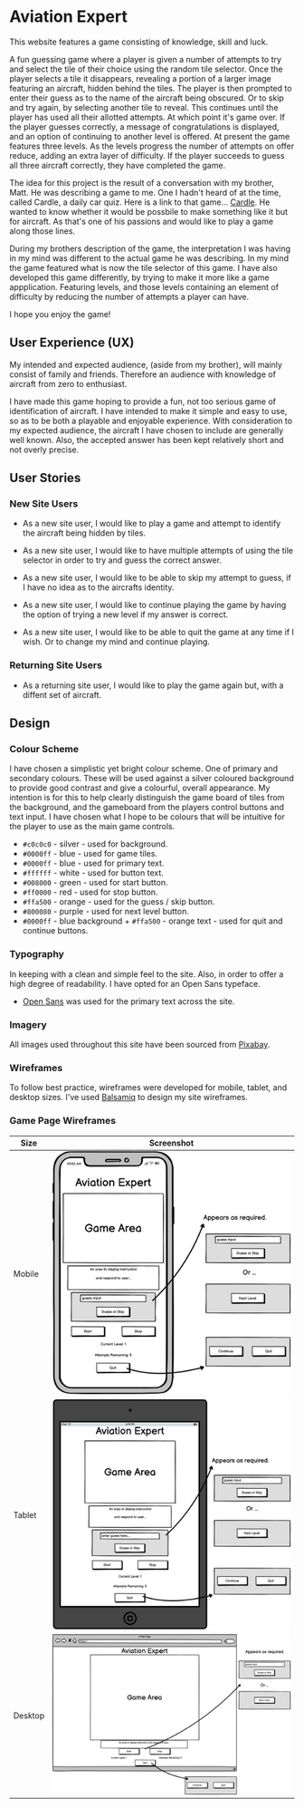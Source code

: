 # Aviation Expert

This website features a game consisting of knowledge, skill and luck.

A fun guessing game where a player is given a number of attempts to try and select the tile of their choice using the random tile selector.
Once the player selects a tile it disappears, revealing a portion of a larger image featuring an aircraft, hidden behind the tiles.
The player is then prompted to enter their guess as to the name of the aircraft being obscured. Or to skip and try again, by selecting another tile to reveal.
This continues until the player has used all their allotted attempts. At which point it's game over.
If the player guesses correctly, a message of congratulations is displayed, and an option of continuing to another level is offered.
At present the game features three levels. As the levels progress the number of attempts on offer reduce, adding an extra layer of difficulty.
If the player succeeds to guess all three aircraft correctly, they have completed the game.

The idea for this project is the result of a conversation with my brother, Matt.
He was describing a game to me. One I hadn't heard of at the time, called Cardle, a daily car quiz.
Here is a link to that game...  [Cardle](https://cardle.uk/).
He wanted to know whether it would be possbile to make something like it but for aircraft. 
As that's one of his passions and would like to play a game along those lines.

During my brothers description of the game, the interpretation I was having in my mind was different to the actual game he was describing.
In my mind the game featured what is now the tile selector of this game.
I have also developed this game differently, by trying to make it more like a game appplication.
Featuring levels, and those levels containing an element of difficulty by reducing the number of attempts a player can have.

I hope you enjoy the game!


## User Experience (UX)

My intended and expected audience, (aside from my brother), will mainly consist of family and friends.
Therefore an audience with knowledge of aircraft from zero to enthusiast.

I have made this game hoping to provide a fun, not too serious game of identification of aircraft.
I have intended to make it simple and easy to use, so as to be both a playable and enjoyable experience.
With consideration to my expected audience, the aircraft I have chosen to include are generally well known.
Also, the accepted answer has been kept relatively short and not overly precise.


## User Stories
### New Site Users

- As a new site user, I would like to play a game and attempt to identify the aircraft being hidden by tiles.

- As a new site user, I would like to have multiple attempts of using the tile selector in order to try and guess the correct answer.

- As a new site user, I would like to be able to skip my attempt to guess, if I have no idea as to the aircrafts identity.
 
- As a new site user, I would like to continue playing the game by having the option of trying a new level if my answer is correct.

- As a new site user, I would like to be able to quit the game at any time if I wish. Or to change my mind and continue playing.

### Returning Site Users

- As a returning site user, I would like to play the game again but, with a diffent set of aircraft.

## Design

### Colour Scheme

I have chosen a simplistic yet bright colour scheme. One of primary and secondary colours.
These will be used against a silver coloured background to provide good contrast and give a colourful, overall appearance.
My intention is for this to help clearly distinguish the game board of tiles from the background, and the gameboard from the players control buttons and text input.
I have chosen what I hope to be colours that will be intuitive for the player to use as the main game controls.

- `#c0c0c0` - silver - used for background.
- `#0000ff` - blue - used for game tiles.
- `#0000ff` - blue - used for primary text.
- `#ffffff` - white - used for button text.
- `#008000` - green - used for start button.
- `#ff0000` - red - used for stop button.
- `#ffa500` - orange - used for the guess / skip button.
- `#800080` - purple - used for next level button.
- `#0000ff` - blue background + `#ffa500` - orange text - used for quit and continue buttons.

### Typography
 
 In keeping with a clean and simple feel to the site. Also, in order to offer a high degree of readability.
 I have opted for an Open Sans typeface.

- [Open Sans](https://fonts.google.com/specimen/Open+Sans) was used for the primary text across the site.
 
### Imagery

All images used throughout this site have been sourced from [Pixabay](https://pixabay.com/).

### Wireframes

To follow best practice, wireframes were developed for mobile, tablet, and desktop sizes.
I've used [Balsamiq](https://balsamiq.com/wireframes) to design my site wireframes.

### Game Page Wireframes

| Size | Screenshot |
| --- | --- |
| Mobile | ![screenshot](documentation/wireframes/ae_mobile_wireframe.png) |
| Tablet | ![screenshot](documentation/wireframes/ae_tablet_wireframe.png) |
| Desktop | ![screenshot](documentation/wireframes/ae_desktop_wireframe.png) |
